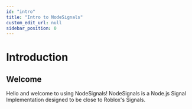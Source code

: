```yaml
---
id: "intro"
title: "Intro to NodeSignals"
custom_edit_url: null
sidebar_position: 0
---
```


# Introduction

## Welcome

Hello and welcome to using NodeSignals! NodeSignals is a Node.js Signal Implementation designed to be close to Roblox's Signals.